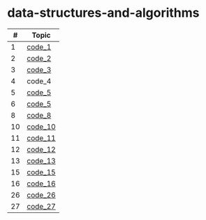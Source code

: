 # data-structures-and-algorithms

| # | Topic |
| - | -------- |
| 1 |[code_1](Python/code_challenge1/code_challenge1.md) |
| 2 |[code_2](Python/code_challenge2/code_challenge2.md) |
| 3 |[code_3](Python/code_challenge3/code_challenge3.md) |
| 4 | code_4 |
| 5 | [code_5](Python/code_challenge05/code_challenge05.md) |
| 6 | [code_5](Python/code_challenge05/code_challenge05.md) |
| 8 | [code_8](Python/code_challenge08/code-challenge08.md) |
| 10 | [code_10](Python/code_challenge10/stack-and-queue.md) |
| 11 | [code_11](Python/code_challenge11/code_challenge11.md) |
| 12 | [code_12](Python/code_challenge12/code_challenge12.md) |
| 13 | [code_13](Python/code_challenge13/code_challenge13.md) |
| 15 | [code_15](Python/code_challenge15/code_challenge15.md) |
| 16 | [code_16](Python/code_challenge16/code_challenge16.md) |
| 26 | [code_26](Python/sorting/insertion/README.md) |
| 27 | [code_27](Python/sorting/merge/README.md) |